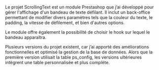 Le projet ScrollingText est un module Prestashop que j’ai développé pour gérer l'affichage d'un bandeau de texte défilant. Il inclut un back-office permettant de modifier divers paramètres tels que la couleur du texte, le padding, la vitesse de défilement, et bien d'autres options.

Le module offre également la possibilité de choisir le hook sur lequel le bandeau apparaîtra.

Plusieurs versions du projet existent, car j’ai apporté des améliorations fonctionnelles et optimisé la gestion de la base de données. Alors que la première version utilisait la table ps_config, les versions ultérieures intègrent une table personnalisée et plus complète.
